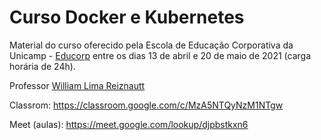 # Curso Docker e Kubernetes

Material do curso oferecido pela Escola de Educação Corporativa da Unicamp - [Educorp](https://www.educorp.unicamp.br/) entre os dias 13 de abril e 20 de maio de 2021 (carga horária de 24h).

Professor [William Lima Reiznautt](https://www.ic.unicamp.br/~william/)

Classrom: https://classroom.google.com/c/MzA5NTQyNzM1NTgw

Meet (aulas): https://meet.google.com/lookup/djpbstkxn6

